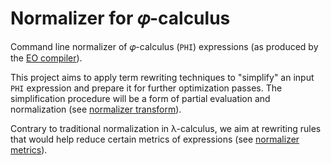 # Normalizer for 𝜑-calculus

Command line normalizer of 𝜑-calculus (`PHI`) expressions (as produced by the [EO compiler](https://github.com/objectionary/eo)).

This project aims to apply term rewriting techniques to "simplify" an input `PHI` expression and prepare it for further optimization passes. The simplification procedure will be a form of partial evaluation and normalization (see [normalizer transform](./commands/normalizer-transform.md)).

Contrary to traditional normalization in λ-calculus, we aim at rewriting rules that would help reduce certain metrics of expressions (see [normalizer metrics](./commands/normalizer-metrics.md)).
